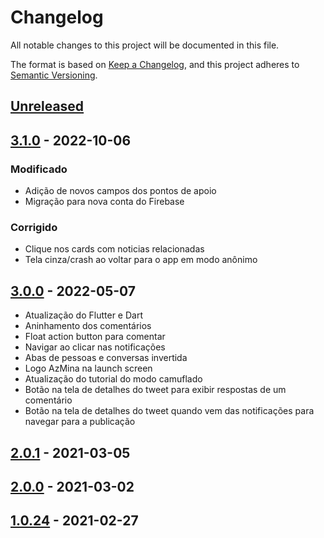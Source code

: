 # Changelog
All notable changes to this project will be documented in this file.

The format is based on [Keep a Changelog](https://keepachangelog.com/en/1.0.0/),
and this project adheres to [Semantic Versioning](https://semver.org/spec/v2.0.0.html).

## [Unreleased]

## [3.1.0] - 2022-10-06

### Modificado
- Adição de novos campos dos pontos de apoio
- Migração para nova conta do Firebase

### Corrigido
- Clique nos cards com noticias relacionadas
- Tela cinza/crash ao voltar para o app em modo anônimo

## [3.0.0] - 2022-05-07

- Atualização do Flutter e Dart
- Aninhamento dos comentários
- Float action button para comentar
- Navigar ao clicar nas notificações
- Abas de pessoas e conversas invertida
- Logo AzMina na launch screen
- Atualização do tutorial do modo camuflado
- Botão na tela de detalhes do tweet para exibir respostas de um comentário
- Botão na tela de detalhes do tweet quando vem das notificações para navegar para a publicação

## [2.0.1] - 2021-03-05

## [2.0.0] - 2021-03-02

## [1.0.24] - 2021-02-27

[Unreleased]: https://github.com/institutoazmina/penhas-mobile/compare/v3.1.0...HEAD
[3.1.0]: https://github.com/institutoazmina/penhas-mobile/compare/v3.0.0...v3.1.0
[3.0.0]: https://github.com/institutoazmina/penhas-mobile/compare/v2.0.1...v3.0.0
[2.0.1]: https://github.com/institutoazmina/penhas-mobile/compare/v2.0.0...v2.0.1
[2.0.0]: https://github.com/institutoazmina/penhas-mobile/compare/v1.0.24...v2.0.0
[1.0.24]: https://github.com/institutoazmina/penhas-mobile/releases/tag/v1.0.24
